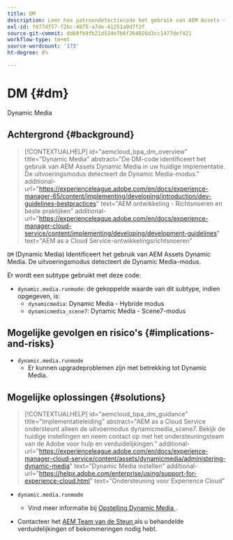```yaml
---
title: DM
description: Leer hoe patroondetectiecode het gebruik van AEM Assets - Dynamic Media identificeert.
exl-id: f077df57-f2bc-4875-a7de-41251a9d7f2f
source-git-commit: dd60fb9fb21d534e7b6f264826d3cc1477def421
workflow-type: tm+mt
source-wordcount: '173'
ht-degree: 0%

---
```


# DM {#dm}

Dynamic Media

## Achtergrond {#background}

>[!CONTEXTUALHELP]
>id="aemcloud_bpa_dm_overview"
>title="Dynamic Media"
>abstract="De DM-code identificeert het gebruik van AEM Assets Dynamic Media in uw huidige implementatie. De uitvoeringsmodus detecteert de Dynamic Media-modus."
>additional-url="https://experienceleague.adobe.com/en/docs/experience-manager-65/content/implementing/developing/introduction/dev-guidelines-bestpractices" text="AEM ontwikkeling - Richtsnoeren en beste praktijken"
>additional-url="https://experienceleague.adobe.com/en/docs/experience-manager-cloud-service/content/implementing/developing/development-guidelines" text="AEM as a Cloud Service-ontwikkelingsrichtsnoeren"

`DM` (Dynamic Media) Identificeert het gebruik van AEM Assets Dynamic Media. De uitvoeringsmodus detecteert de Dynamic Media-modus.

Er wordt een subtype gebruikt met deze code:

* `dynamic.media.runmode`: de gekoppelde waarde van dit subtype, indien opgegeven, is:
   * `dynamicmedia`: Dynamic Media - Hybride modus
   * `dynamicmedia_scene7`: Dynamic Media - Scene7-modus

## Mogelijke gevolgen en risico&#39;s {#implications-and-risks}

* `dynamic.media.runmode`
   * Er kunnen upgradeproblemen zijn met betrekking tot Dynamic Media.

## Mogelijke oplossingen {#solutions}

>[!CONTEXTUALHELP]
>id="aemcloud_bpa_dm_guidance"
>title="Implementatieleiding"
>abstract="AEM as a Cloud Service ondersteunt alleen de uitvoermodus dynamicmedia_scene7. Bekijk de huidige instellingen en neem contact op met het ondersteuningsteam van de Adobe voor hulp en verduidelijkingen."
>additional-url="https://experienceleague.adobe.com/en/docs/experience-manager-cloud-service/content/assets/dynamicmedia/administering-dynamic-media" text="Dynamic Media instellen"
>additional-url="https://helpx.adobe.com/enterprise/using/support-for-experience-cloud.html" text="Ondersteuning voor Experience Cloud"


* `dynamic.media.runmode`
   * Vind meer informatie bij [ Opstelling Dynamic Media ](https://experienceleague.adobe.com/en/docs/experience-manager-cloud-service/content/assets/dynamicmedia/administering-dynamic-media).

* Contacteer het [ AEM Team van de Steun ](https://helpx.adobe.com/enterprise/using/support-for-experience-cloud.html) als u behandelde verduidelijkingen of bekommeringen nodig hebt.
